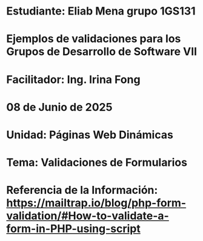 ﻿# Estudiante: Eliab Mena grupo 1GS131

# Ejemplos de validaciones para los Grupos de Desarrollo de Software VII
# Facilitador: Ing. Irina Fong
# 08 de Junio de 2025
# Unidad: Páginas Web Dinámicas
# Tema: Validaciones de Formularios
# Referencia de la Información: https://mailtrap.io/blog/php-form-validation/#How-to-validate-a-form-in-PHP-using-script

